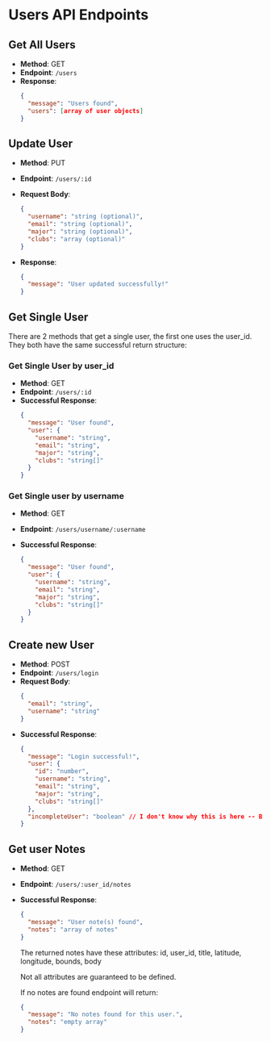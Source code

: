 # Users API Endpoints

## Get All Users

- **Method**: GET
- **Endpoint**: `/users`
- **Response**:
  ```json
  {
    "message": "Users found",
    "users": [array of user objects]
  }
  ```

## Update User

- **Method**: PUT
- **Endpoint**: `/users/:id`
- **Request Body**:
  ```json
  {
    "username": "string (optional)",
    "email": "string (optional)",
    "major": "string (optional)",
    "clubs": "array (optional)"
  }
  ```
- **Response**:

  ```json
  {
    "message": "User updated successfully!"
  }
  ```

## Get Single User

There are 2 methods that get a single user, the first one uses the user_id. They both have the same successful return structure:

### Get Single User by user_id

- **Method**: GET
- **Endpoint**: `/users/:id`
- **Successful Response**:
  ```json
  {
    "message": "User found",
    "user": {
      "username": "string",
      "email": "string",
      "major": "string",
      "clubs": "string[]"
    }
  }
  ```

### Get Single user by username

- **Method**: GET
- **Endpoint**: `/users/username/:username`
- **Successful Response**:

  ```json
  {
    "message": "User found",
    "user": {
      "username": "string",
      "email": "string",
      "major": "string",
      "clubs": "string[]"
    }
  }
  ```

## Create new User

- **Method**: POST
- **Endpoint**: `/users/login`
- **Request Body**:
  ```json
  {
    "email": "string",
    "username": "string"
  }
  ```
- **Successful Response**:
  ```json
  {
    "message": "Login successful!",
    "user": {
      "id": "number",
      "username": "string",
      "email": "string",
      "major": "string",
      "clubs": "string[]"
    },
    "incompleteUser": "boolean" // I don't know why this is here -- Brandon
  }
  ```

## Get user Notes

- **Method**: GET
- **Endpoint**: `/users/:user_id/notes`
- **Successful Response**:

  ```json
  {
    "message": "User note(s) found",
    "notes": "array of notes"
  }
  ```

  The returned notes have these attributes: id, user_id, title, latitude, longitude, bounds, body

  Not all attributes are guaranteed to be defined.

  If no notes are found endpoint will return:

  ```json
  {
    "message": "No notes found for this user.",
    "notes": "empty array"
  }
  ```
